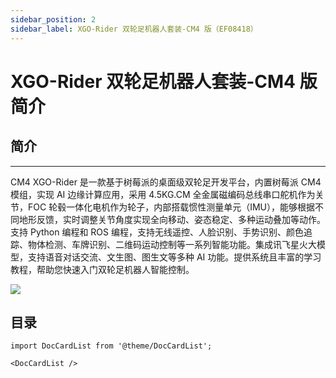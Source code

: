 ```yaml
---
sidebar_position: 2
sidebar_label: XGO-Rider 双轮足机器人套装-CM4 版（EF08418）
---
```


# XGO-Rider 双轮足机器人套装-CM4 版简介

## 简介
---

CM4 XGO-Rider 是一款基于树莓派的桌面级双轮足开发平台，内置树莓派 CM4 模组，实现 AI 边缘计算应用，采用 4.5KG.CM 全金属磁编码总线串口舵机作为关节，FOC 轮毂一体化电机作为轮子，内部搭载惯性测量单元（IMU），能够根据不同地形反馈，实时调整关节角度实现全向移动、姿态稳定、多种运动叠加等动作。支持 Python 编程和 ROS 编程，支持无线遥控、人脸识别、手势识别、颜色追踪、物体检测、车牌识别、二维码运动控制等一系列智能功能。集成讯飞星火大模型，支持语音对话交流、文生图、图生文等多种 AI 功能。提供系统且丰富的学习教程，帮助您快速入门双轮足机器人智能控制。

![](https://wiki-media-ef.oss-cn-hongkong.aliyuncs.com/docs/pico/cm4-xgo-rider-kit/images/xgo-rider-cm4-kit-introdutin-01.png)

## 目录

```mdx-code-block
import DocCardList from '@theme/DocCardList';

<DocCardList />
```
